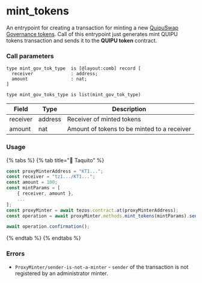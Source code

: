 # mint\_tokens

An entrypoint for creating a transaction for minting a new [QuipuSwap Governance tokens](https://tzkt.io/KT193D4vozYnhGJQVtw7CoxxqphqUEEwK6Vb/operations/). Call of this entrypoint just generates mint QUIPU tokens transaction and sends it to the **QUIPU token** contract.

### Call parameters

```pascaligo
type mint_gov_tok_type  is [@layout:comb] record [
  receiver              : address;
  amount                : nat;
]

type mint_gov_toks_type is list(mint_gov_tok_type)
```

| Field    | Type    | Description                                 |
| -------- | ------- | ------------------------------------------- |
| receiver | address | Receiver of minted tokens                   |
| amount   | nat     | Amount of tokens to be minted to a receiver |

### Usage

{% tabs %}
{% tab title="🌮 Taquito" %}
```javascript
const proxyMinterAddress = "KT1...";
const receiver = "tz1.../KT1...";
const amount = 100;
const mintParams = [
    { receiver, amount },
    ...
];
const proxyMinter = await tezos.contract.at(proxyMinterAddress);
const operation = await proxyMinter.methods.mint_tokens(mintParams).send();

await operation.confirmation();
```
{% endtab %}
{% endtabs %}

### Errors

* `ProxyMinter/sender-is-not-a-minter` - `sender` of the transaction is not registered by an administrator minter.

